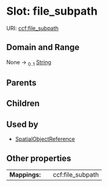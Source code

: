 
# Slot: file_subpath




URI: [ccf:file_subpath](http://purl.org/ccf/file_subpath)


## Domain and Range

None &#8594;  <sub>0..1</sub> [String](types/String.md)

## Parents


## Children


## Used by

 * [SpatialObjectReference](SpatialObjectReference.md)

## Other properties

|  |  |  |
| --- | --- | --- |
| **Mappings:** | | ccf:file_subpath |

